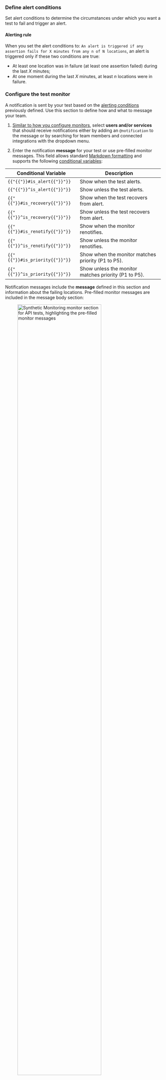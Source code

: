 ### Define alert conditions

Set alert conditions to determine the circumstances under which you want a test to fail and trigger an alert.

#### Alerting rule

When you set the alert conditions to: `An alert is triggered if any assertion fails for X minutes from any n of N locations`, an alert is triggered only if these two conditions are true:

* At least one location was in failure (at least one assertion failed) during the last *X* minutes;
* At one moment during the last *X* minutes, at least *n* locations were in failure.

### Configure the test monitor

A notification is sent by your test based on the [alerting conditions](#define-alert-conditions) previously defined. Use this section to define how and what to message your team.

1. [Similar to how you configure monitors][101], select **users and/or services** that should receive notifications either by adding an `@notification` to the message or by searching for team members and connected integrations with the dropdown menu.

2. Enter the notification **message** for your test or use pre-filled monitor messages. This field allows standard [Markdown formatting][104] and supports the following [conditional variables][102]:

<table>
  <thead>
    <tr>
      <th>Conditional Variable</th>
      <th>Description</th>
    </tr>
  </thead>
  <tbody>
    <tr>
      <td><code>{{"{{"}}#is_alert{{"}}"}}</code></td>
      <td>Show when the test alerts.</td>
    </tr>
    <tr>
      <td><code>{{"{{"}}^is_alert{{"}}"}}</code></td>
      <td>Show unless the test alerts.</td>
    </tr>
    <tr>
      <td><code>{{"{{"}}#is_recovery{{"}}"}}</code></td>
      <td>Show when the test recovers from alert.</td>
    </tr>
    <tr>
      <td><code>{{"{{"}}^is_recovery{{"}}"}}</code></td>
      <td>Show unless the test recovers from alert.</td>
    </tr>
    <tr>
      <td><code>{{"{{"}}#is_renotify{{"}}"}}</code></td>
      <td>Show when the monitor renotifies.</td>
    </tr>
    <tr>
      <td><code>{{"{{"}}^is_renotify{{"}}"}}</code></td>
      <td>Show unless the monitor renotifies.</td>
    </tr>
    <tr>
      <td><code>{{"{{"}}#is_priority{{"}}"}}</code></td>
      <td>Show when the monitor matches priority (P1 to P5).</td>
    </tr>
    <tr>
      <td><code>{{"{{"}}^is_priority{{"}}"}}</code></td>
      <td>Show unless the monitor matches priority (P1 to P5).</td>
    </tr>
  </tbody>
</table>

Notification messages include the **message** defined in this section and information about the failing locations. Pre-filled monitor messages are included in the message body section:

<figure class="text-center"> 
<img src="{{ .Site.Params.img_url}}images/synthetics/api_tests/synthetics_api_tests_monitor.png" alt="Synthetic Monitoring monitor section for API tests, highlighting the pre-filled monitor messages" width="80%">  
</figure>

3. Specify how often you want your test to **re-send the notification message** in case of test failure. To prevent renotification on failing tests, check the option `Stop re-notifying on X occurrences`.

4. Click **Save Test** to save your Network Path test configuration and monitor.

For more information, see [Synthetic Monitoring notifications][103].

[101]: /monitors/notify/?tab=is_alert#configure-notifications-and-automations
[102]: /monitors/notify/variables/?tab=is_alert#conditional-variables
[103]: /synthetics/notifications/
[104]: http://daringfireball.net/projects/markdown/syntax